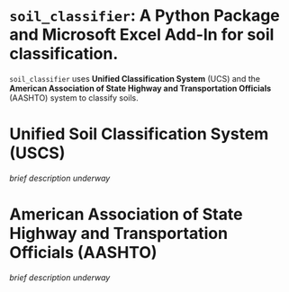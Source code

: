 # `soil_classifier`: A Python Package and Microsoft Excel Add-In for soil classification.

`soil_classifier` uses **Unified Classification System** (UCS) and the **American Association of State Highway and Transportation Officials** (AASHTO) system to classify soils.

# Unified Soil Classification System (USCS)

_brief description underway_

# American Association of State Highway and Transportation Officials (AASHTO)

_brief description underway_

